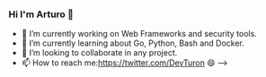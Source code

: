 ### Hi I'm Arturo 👋

- 🔭 I’m currently working on Web Frameworks and security tools.
- 🌱 I’m currently learning about Go, Python, Bash and Docker.
- 👯 I’m looking to collaborate in any project.
- 📫 How to reach me:https://twitter.com/DevTuron 😄
-->

<!--
**Arturo0911/Arturo0911** is a ✨ _special_ ✨ repository because its `README.md` (this file) appears on your GitHub profile.

Here are some ideas to get you started:

- 🔭 I’m currently working on Web Frameworks and security tools...
- 🌱 I’m currently learning about Go & Python...
- 👯 I’m looking to collaborate on any project ...
- 🤔 I’m looking for help with ...
- 💬 Ask me about ...
- 📫 How to reach me: ...
- 😄 Pronouns: ...
- ⚡ Fun fact: ...
-->
